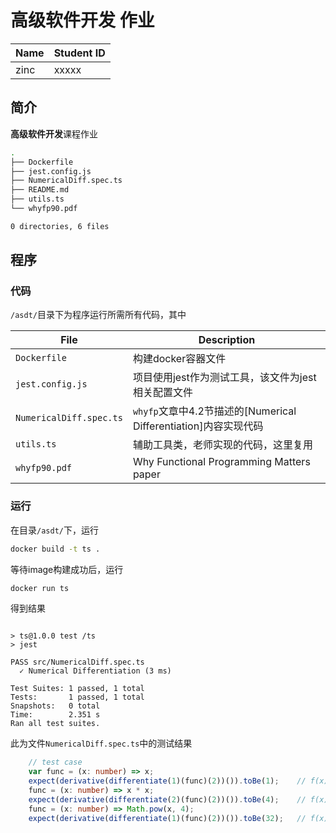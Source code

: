 高级软件开发 作业
=================

| Name | Student ID |
| ---- | ---------- |
| zinc | xxxxx      |

简介
----

**高级软件开发**课程作业

```bash
.
├── Dockerfile
├── jest.config.js
├── NumericalDiff.spec.ts
├── README.md
├── utils.ts
└── whyfp90.pdf

0 directories, 6 files
```



程序
----

### 代码

`/asdt/`目录下为程序运行所需所有代码，其中

| File                    | Description                                                  |
| ----------------------- | ------------------------------------------------------------ |
| `Dockerfile`            | 构建docker容器文件                                           |
| `jest.config.js`        | 项目使用jest作为测试工具，该文件为jest相关配置文件           |
| `NumericalDiff.spec.ts` | `whyfp`文章中4.2节描述的[Numerical Differentiation]内容实现代码 |
| `utils.ts`              | 辅助工具类，老师实现的代码，这里复用                         |
| `whyfp90.pdf`           | Why Functional Programming Matters paper                   |

### 运行

在目录`/asdt/`下，运行

```bash
docker build -t ts .
```

等待image构建成功后，运行

```bash
docker run ts
```

得到结果

```

> ts@1.0.0 test /ts
> jest

PASS src/NumericalDiff.spec.ts
  ✓ Numerical Differentiation (3 ms)

Test Suites: 1 passed, 1 total
Tests:       1 passed, 1 total
Snapshots:   0 total
Time:        2.351 s
Ran all test suites.
```

此为文件`NumericalDiff.spec.ts`中的测试结果

```typescript
	// test case
	var func = (x: number) => x;
	expect(derivative(differentiate(1)(func)(2))()).toBe(1);	// f(x) = x, f'(x) = 1
	func = (x: number) => x * x;
	expect(derivative(differentiate(2)(func)(2))()).toBe(4); 	// f(x) = x^2, f'(x) = 2x
	func = (x: number) => Math.pow(x, 4);
	expect(derivative(differentiate(1)(func)(2))()).toBe(32); 	// f(x) = x^4, f'(x) = 4x^3
```


